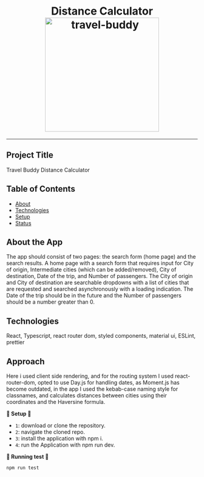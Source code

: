 <h1 align="center">
  Distance Calculator
  <br>
  <img src="https://cdn3.iconfinder.com/data/icons/map-navigation-8/512/pin-distance-route-1024.png" alt="travel-buddy" title="travel-buddy" width="300">
  <br>
</h1>


<hr />



## Project Title

Travel Buddy Distance Calculator

## Table of Contents

<!-- START doctoc generated TOC please keep comment here to allow auto update -->
<!-- DON'T EDIT THIS SECTION, INSTEAD RE-RUN doctoc TO UPDATE -->

- [About](#About)
- [Technologies](#Technologies)
- [Setup](#setup)
- [Status](#status)


## About the App

The app should consist of two pages: the search form (home page) and the search results.
A home page with a search form that requires input for City of origin, Intermediate cities (which can be added/removed), City of destination, Date of the trip, and Number of passengers. The City of origin and City of destination are searchable dropdowns with a list of cities that are requested and searched asynchronously with a loading indication. The Date of the trip should be in the future and the Number of passengers should be a number greater than 0.

## Technologies

React, Typescript, react router dom, styled components, material ui, ESLint, prettier

## Approach

Here i used client side rendering, and for the routing system I used react-router-dom, opted to use Day.js for handling dates, as Moment.js has become outdated, in the app I used the kebab-case naming style for classnames, and calculates distances between cities using their coordinates and the Haversine formula.


**🚨 Setup 🚨**

- `1`: download or clone the repository.
- `2`: navigate the cloned repo.
- `3`: install the application with npm i.
- `4`: run the Application with npm run dev.

**🚨 Running test 🚨**

```
npm run test
```